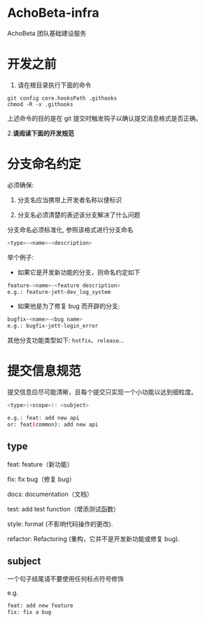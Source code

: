# AchoBeta-infra
AchoBeta 团队基础建设服务

# 开发之前

1. 请在根目录执行下面的命令

```shell
git config core.hooksPath .githooks 
chmod -R -x .githooks 
```

上述命令的目的是在 git 提交时触发钩子以确认提交消息格式是否正确。

2.**请阅读下面的开发规范**

# 分支命名约定
必须确保:

1. 分支名应当携带上开发者名称以便标识

2. 分支名必须清楚的表述该分支解决了什么问题

分支命名必须标准化, 参照该格式进行分支命名
```bash
<type>-<name>-<description>
```
举个例子:
- 如果它是开发新功能的分支，则命名约定如下
```bash
feature-<name>-<feature description>
e.g.: feature-jett-dev_log_system
```

- 如果他是为了修复 bug 而开辟的分支:
```bash
bugfix-<name>-<bug name>
e.g.: bugfix-jett-login_error
```
其他分支功能类型如下:
`hotfix`、`release`...


# 提交信息规范
提交信息应尽可能清晰，且每个提交只实现一个小功能以达到细粒度。

```bash
<type>(<scope>): <subject>

e.g.: feat: add new api
or: feat(common): add new api
```

## type

feat: feature（新功能）

fix: fix bug（修复 bug）

docs: documentation（文档）

test: add test function（增添测试函数）

style: format (不影响代码操作的更改).

refactor: Refactoring (重构，它并不是开发新功能或修复 bug).

## subject

一个句子结尾请不要使用任何标点符号修饰

e.g.
```bash
feat: add new feature
fix: fix a bug
```

